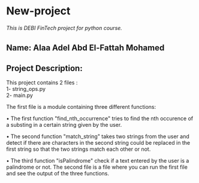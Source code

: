 # New-project
###### This is DEBI FinTech project for python course.

## Name: Alaa Adel Abd El-Fattah Mohamed

## Project Description:
This project contains 2 files : <br> 1- string_ops.py  <br>  2- main.py <br>

The first file is a module containing three different functions: <p> &#8226; The first function "find_nth_occurrence" tries to find the nth occurence of a substing in a certain string given by the user.</p>
<p>  &#8226; The second function "match_string" takes two strings from the user and detect if there are characters in the second string could be replaced in the first string so that the two strings match each other or not.</p>
<p> &#8226; The third function "isPalindrome" check if a text entered by the user is a palindrome or not. </p?

The second file is a file where you can run the first file and see the output of the three functions.
